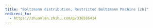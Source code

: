 ```yaml
---
title: "Boltzmann distribution, Restricted Boltzmann Machine [zh]"
redirect_to:
  - https://zhuanlan.zhihu.com/p/336586414
---
```

